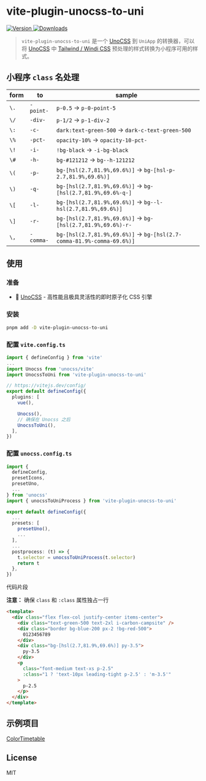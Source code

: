 # vite-plugin-unocss-to-uni

[![Version](https://img.shields.io/npm/v/vite-plugin-unocss-to-uni.svg?style=flat-square&logo=npm) ![Downloads](https://img.shields.io/npm/dm/vite-plugin-unocss-to-uni.svg?style=flat-square&logo=npm)](https://www.npmjs.com/package/vite-plugin-unocss-to-uni)

> `vite-plugin-unocss-to-uni` 是一个 [UnoCSS](https://github.com/unocss/unocss) 到 `UniApp` 的转换器，可以将 [UnoCSS](https://github.com/unocss/unocss) 中 [Tailwind / Windi CSS](https://github.com/unocss/unocss/tree/main/packages/preset-wind) 预处理的样式转换为小程序可用的样式。


## 小程序 `class` 名处理

| form | to      | sample                 |
| ---- | ------- | ---------------------- |
| `\.` | `-point-` | `p-0.5` -> `p-0-point-5` |
| `\/` | `-div-` | `p-1/2` -> `p-1-div-2` |
| `\:` | `-c-` | `dark:text-green-500` -> `dark-c-text-green-500` |
| `\%` | `-pct-` | `opacity-10%` -> `opacity-10-pct-` |
| `\!` | `-i-` | `!bg-black` -> `-i-bg-black` |
| `\#` | `-h-` | `bg-#121212` -> `bg--h-121212` |
| `\(` | `-p-` | `bg-[hsl(2.7,81.9%,69.6%)]` -> `bg-[hsl-p-2.7,81.9%,69.6%)]` |
| `\)` | `-q-` | `bg-[hsl(2.7,81.9%,69.6%)]` -> `bg-[hsl(2.7,81.9%,69.6%-q-]` |
| `\[` | `-l-` | `bg-[hsl(2.7,81.9%,69.6%)]` -> `bg--l-hsl(2.7,81.9%,69.6%)]` |
| `\]` | `-r-` | `bg-[hsl(2.7,81.9%,69.6%)]` -> `bg-[hsl(2.7,81.9%,69.6%)-r-` |
| `\,` | `-comma-` | `bg-[hsl(2.7,81.9%,69.6%)]` -> `bg-[hsl(2.7-comma-81.9%-comma-69.6%)]` |

## 使用

### 准备

- 🎨 [UnoCSS](https://github.com/unocss/unocss) - 高性能且极具灵活性的即时原子化 CSS 引擎

### 安装

```bash
pnpm add -D vite-plugin-unocss-to-uni
```

### 配置 `vite.config.ts`

```typescript
import { defineConfig } from 'vite'
...
import Unocss from 'unocss/vite'
import UnocssToUni from 'vite-plugin-unocss-to-uni'

// https://vitejs.dev/config/
export default defineConfig({
  plugins: [
    vue(),

    Unocss(),
    // 确保在 Unocss 之后
    UnocssToUni(),
  ],
})

```

### 配置 `unocss.config.ts`

```typescript
import {
  defineConfig,
  presetIcons,
  presetUno,
  ...
} from 'unocss'
import { unocssToUniProcess } from 'vite-plugin-unocss-to-uni'

export default defineConfig({
  ...
  presets: [
    presetUno(),
    ...
  ],
  ...
  postprocess: (t) => {
    t.selector = unocssToUniProcess(t.selector)
    return t
  },
})
```
代码片段

**注意：** 确保 `class` 和 `:class` 属性独占一行

```html
<template>
  <div class="flex flex-col justify-center items-center">
    <div class="text-green-500 text-2xl i-carbon-campsite" />
    <div class="border bg-blue-200 px-2 !bg-red-500">
      0123456789
    </div>
    <div class="bg-[hsl(2.7,81.9%,69.6%)] py-3.5">
      py-3.5
    </div>
    <p
      class="font-medium text-xs p-2.5"
      :class="1 ? 'text-10px leading-tight p-2.5' : 'm-3.5'"
    >
      p-2.5
    </p>
  </div>
</template>
```

## 示例项目
[ColorTimetable](https://github.com/zguolee/ColorTimetable)

## License
MIT
